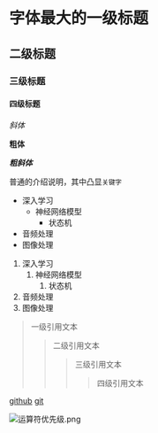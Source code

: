



# 字体最大的一级标题

## 二级标题

### 三级标题

#### 四级标题

*斜体* 

**粗体**

***粗斜体***

普通的介绍说明，其中凸显`关键字`

* 深入学习
  * 神经网络模型
    * 状态机
* 音频处理
* 图像处理 

1. 深入学习
	1. 神经网络模型
		1. 状态机
2. 音频处理
3. 图像处理 

> 一级引用文本
>> 二级引用文本
>>> 三级引用文本
>>>> 四级引用文本

[github](https://github.com/tetetetetetete123/testrep)
[git][1]

[1]:https://github.com/tetetetetetete123/testrep

![运算符优先级.png](https://i.loli.net/2021/11/26/k6SZ2zChFfPLTiN.png)
